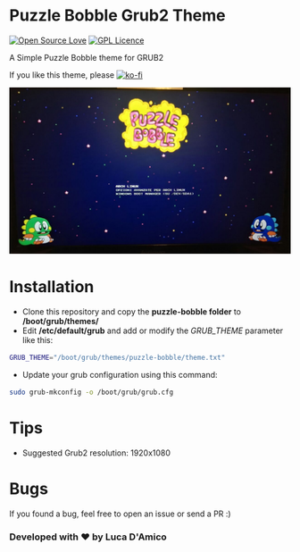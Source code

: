 # Puzzle Bobble Grub2 Theme
[![Open Source Love](https://badges.frapsoft.com/os/v1/open-source.svg?v=103)](https://github.com/ellerbrock/open-source-badges/)
[![GPL Licence](https://badges.frapsoft.com/os/gpl/gpl.png?v=103)](https://opensource.org/licenses/GPL-3.0/)

A Simple Puzzle Bobble theme for GRUB2

If you like this theme, please [![ko-fi](https://www.ko-fi.com/img/githubbutton_sm.svg)](https://ko-fi.com/Z8Z511SOI)

![screenshot](https://raw.githubusercontent.com/Luca1991/Puzzle-Bobble-Grub2-Theme/master/screenshot.png)

# Installation

- Clone this repository and copy the **puzzle-bobble folder** to **/boot/grub/themes/**
- Edit **/etc/default/grub** and add or modify the *GRUB_THEME* parameter like this:
```bash
GRUB_THEME="/boot/grub/themes/puzzle-bobble/theme.txt"
```
- Update your grub configuration using this command:
```bash
sudo grub-mkconfig -o /boot/grub/grub.cfg
```

# Tips

- Suggested Grub2 resolution: 1920x1080

# Bugs

If you found a bug, feel free to open an issue or send a PR :)

### Developed with ❤ by Luca D'Amico

